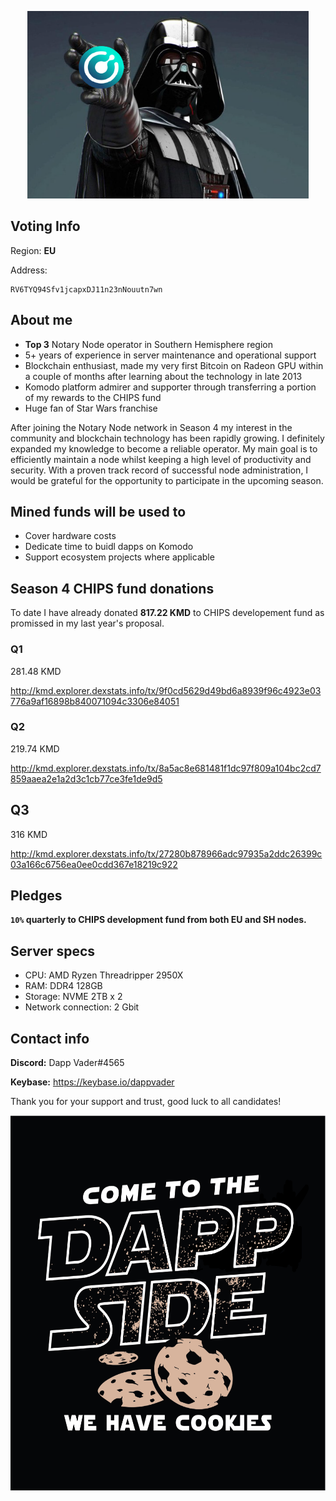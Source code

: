 <p align="center">
  <img height="300" src="./dapp_vader_kmd.png">
</p>

## Voting Info ##
Region: **EU**

Address:
```
RV6TYQ94Sfv1jcapxDJ11n23nNouutn7wn
```

## About me ##
- <b>Top 3</b> Notary Node operator in Southern Hemisphere
region
- 5+ years of experience in server maintenance and
operational support
- Blockchain enthusiast, made my very first Bitcoin on Radeon
GPU within a couple of months after learning about the
technology in late 2013
- Komodo platform admirer and supporter through transferring
a portion of my rewards to the CHIPS fund
- Huge fan of Star Wars franchise

After joining the Notary Node network in Season 4 my interest in
the community and blockchain technology has been rapidly
growing. I definitely expanded my knowledge to become a reliable
operator. My main goal is to efficiently maintain a node whilst
keeping a high level of productivity and security.
With a proven track record of successful node administration, I
would be grateful for the opportunity to participate in the
upcoming season.

## Mined funds will be used to ##
- Cover hardware costs
- Dedicate time to buidl dapps on Komodo
- Support ecosystem projects where applicable

## Season 4 CHIPS fund donations ##
To date I have already donated <b>817.22 KMD</b> to CHIPS developement fund as promissed in my last year's proposal.

### Q1 ###
281.48 KMD

http://kmd.explorer.dexstats.info/tx/9f0cd5629d49bd6a8939f96c4923e03776a9af16898b840071094c3306e84051

### Q2 ###
219.74 KMD

http://kmd.explorer.dexstats.info/tx/8a5ac8e681481f1dc97f809a104bc2cd7859aaea2e1a2d3c1cb77ce3fe1de9d5

## Q3 ##
316 KMD

http://kmd.explorer.dexstats.info/tx/27280b878966adc97935a2ddc26399c03a166c6756ea0ee0cdd367e18219c922

## Pledges ##

**`10%` quarterly to CHIPS development fund from both EU and SH nodes.**

## Server specs ##
- CPU: AMD Ryzen Threadripper 2950X
- RAM: DDR4 128GB
- Storage: NVME 2TB x 2
- Network connection: 2 Gbit

## Contact info ##
**Discord:** Dapp Vader#4565

**Keybase:** https://keybase.io/dappvader

Thank you for your support and trust, good luck to all candidates!

<p align="center">
  <img height="600" src="./dapp_side.png">
</p>
